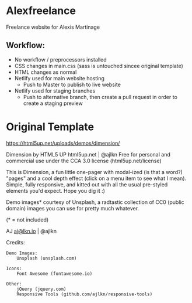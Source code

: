 # Alexfreelance

Freelance website for Alexis Martinage

## Workflow:
 - No workflow / preprocessors installed
 - CSS changes in main.css (sass is untouched sincee original template)
 - HTML changes as normal
 - Netlify used for main website hosting
 	- Push to Master to publish to live website
 - Netlify used for staging branches
 	- Push to alternative branch, then create a pull request in order to create a staging preview





# Original Template
https://html5up.net/uploads/demos/dimension/

Dimension by HTML5 UP
html5up.net | @ajlkn
Free for personal and commercial use under the CCA 3.0 license (html5up.net/license)


This is Dimension, a fun little one-pager with modal-ized (is that a word?) "pages"
and a cool depth effect (click on a menu item to see what I mean). Simple, fully
responsive, and kitted out with all the usual pre-styled elements you'd expect.
Hope you dig it :)

Demo images* courtesy of Unsplash, a radtastic collection of CC0 (public domain) images
you can use for pretty much whatever.

(* = not included)

AJ
aj@lkn.io | @ajlkn


Credits:

	Demo Images:
		Unsplash (unsplash.com)

	Icons:
		Font Awesome (fontawesome.io)

	Other:
		jQuery (jquery.com)
		Responsive Tools (github.com/ajlkn/responsive-tools)